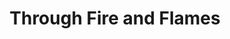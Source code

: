 ---
ee_id_show: '4247'
title: Through Fire and Flames
url: through-fire-and-flames
live_url:
year: '2014'
venue: NYABF
state_country: New York
type:
dates:
pitch: "​2nd Arcangel Surfware Pop-up. Technical the launch of my All The Small Things
  catalog."
ps:
imgs: nyabf-dap-newyork-2014-10-install-1-database-ek.jpg,nyabf-dap-newyork-2014-10-install-3-database-ek.jpg,nyabf-dap-newyork-2014-10-install-6-database-ek.jpg,nyabf-dap-newyork-2014-10-install-5-database-ek.jpg,nyabf-dap-newyork-2014-10-install-3-database-at.JPG,nyabf-dap-newyork-2014-10-install-6-database-at.JPG,nyabf-dap-newyork-2014-10-install-7-database-at.JPG,nyabf-dap-newyork-2014-10-install-11-database-at.JPG
things: "[4168] [2014-125-all-the-small-things] 2014-125 All The Small Things,[4248]
  [2014-123-through-the-fire-and-flames] 2014-123 Through the Fire and Flames,[4249]
  [2014-114-all-the-small-things-tshirt] 2014-114 All The Small Things Tshirt"
status:
layout: shows
---